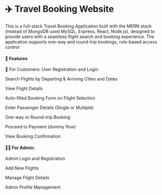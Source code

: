 # ✈️ Travel Booking Website
This is a full-stack Travel Booking Application built with the MERN stack (instead of MongoDB used MySQL, Express, React, Node.js), designed to provide users with a seamless flight search and booking experience. The application supports one-way and round-trip bookings, role-based access control

#### 🚀 Features
👤 For Customers:
User Registration and Login

Search Flights by Departing & Arriving Cities and Dates

View Flight Details

Auto-filled Booking Form on Flight Selection

Enter Passenger Details (Single or Multiple)

One-way or Round-trip Booking

Proceed to Payment (dummy flow)

View Booking Confirmation

#### 👨‍✈️ For Admin:
Admin Login and Registration

Add New Flights

Manage Flight Details

Admin Profile Management

